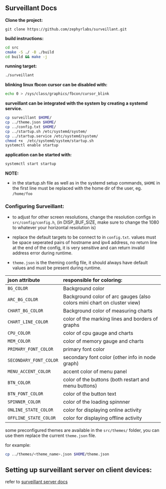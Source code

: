 ## Surveillant Docs

**Clone the project:**
```
git clone https://github.com/zephyrlabs/surveillant.git
```

**build instructions:**
```sh
cd src
cmake -S ./ -B ./build
cd build && make -j
```

**running target:**
```sh
./surveillant
```

**blinking linux fbcon cursor can be disabled with:**
```sh
echo 0 > /sys/class/graphics/fbcon/cursor_blink
```

**surveillant can be integrated with the system by creating a systemd service.**

```sh
cp surveillant $HOME/
cp ../theme.json $HOME/
cp ../config.txt $HOME/
cp ../startup.sh /etc/systemd/system/
cp ../startup.service /etc/systemd/system/
chmod +x  /etc/systemd/system/startup.sh
systemctl enable startup
```

**application can be started with:**
```sh
systemctl start startup
```

**NOTE:** 
* in the startup.sh file as well as in the systemd setup commands,
`$HOME` in the first line must be replaced with the home dir of the user, 
eg. `/home/foo` 


### Configuring Surveillant:

* to adjust for other screen resolutions, change the resolution configs in `src/config/config.h`,
  (in DISP_BUF_SIZE, make sure to change the 1080 to whatever your horizontal resolution is)

* replace the default targets to be connect to in `config.txt`.
values must be space seperated pairs of hostname and ipv4 address,
no return line at the end of the config, it is very sensitive and can return invalid address error during runtime.

* `theme.json` is the theming config file, it should always have default 
values and must be present during runtime.

|json attribute|responsible for coloring:|
|:------------|:-----------------------|
|`BG_COLOR`|Background color|
|`ARC_BG_COLOR`|Background color of arc gauges (also colors mini chart on cluster view)|
|`CHART_BG_COLOR`|Background color of measuring charts|
|`CHART_LINE_COLOR`|color of the marking lines and borders of graphs|
|`CPU_COLOR`|color of cpu gauge and charts|
|`MEM_COLOR`|color of memory gauge and charts|
|`PRIMARY_FONT_COLOR`|primary font color|
|`SECONDARY_FONT_COLOR`|secondary font color (other info in node graph)|
|`MENU_ACCENT_COLOR`|accent color of menu panel|
|`BTN_COLOR`|color of the buttons (both restart and menu buttons)|
|`BTN_FONT_COLOR`|color of the button text|
|`SPINNER_COLOR`|color of the loading spinnner|
|`ONLINE_STATE_COLOR`|color for displaying online activity|
|`OFFLINE_STATE_COLOR`|color for displaying offline activity|

some preconfigured themes are available in the `src/themes/` folder, you can use them replace the current `theme.json` file.

for example:
```bash
cp ../themes/<theme_name>.json $HOME/theme.json
```

## Setting up surveillant server on client devices:
refer to [surveillant server docs](../src/server/README.md)
